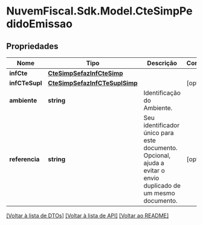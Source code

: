 # NuvemFiscal.Sdk.Model.CteSimpPedidoEmissao

## Propriedades

Nome | Tipo | Descrição | Comentários
------------ | ------------- | ------------- | -------------
**infCte** | [**CteSimpSefazInfCteSimp**](CteSimpSefazInfCteSimp.md) |  | 
**infCTeSupl** | [**CteSimpSefazInfCTeSuplSimp**](CteSimpSefazInfCTeSuplSimp.md) |  | [optional] 
**ambiente** | **string** | Identificação do Ambiente. | 
**referencia** | **string** | Seu identificador único para este documento. Opcional, ajuda a evitar o envio duplicado de um mesmo documento. | [optional] 

[[Voltar à lista de DTOs]](../README.md#documentation-for-models) [[Voltar à lista de API]](../README.md#documentation-for-api-endpoints) [[Voltar ao README]](../README.md)

